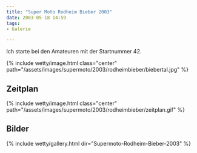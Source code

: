 ```yaml
---
title: "Super Moto Rodheim Bieber 2003"
date: 2003-05-18 14:59
tags: 
- Galerie

---
```

Ich starte bei den Amateuren mit der Startnummer 42.

<!--more-->

{% include wetty/image.html class="center" path="/assets/images/supermoto/2003/rodheimbieber/biebertal.jpg" %}

## Zeitplan
{% include wetty/image.html class="center" path="/assets/images/supermoto/2003/rodheimbieber/zeitplan.gif" %}

## Bilder

{% include wetty/gallery.html dir="Supermoto-Rodheim-Bieber-2003" %}